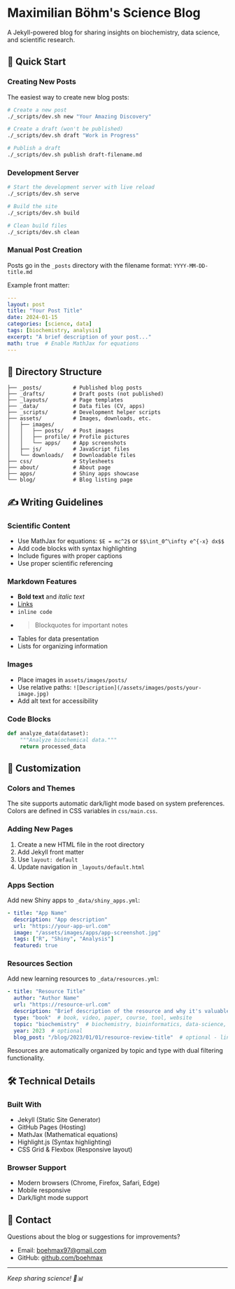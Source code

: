 # Maximilian Böhm's Science Blog

A Jekyll-powered blog for sharing insights on biochemistry, data science, and scientific research.

## 🚀 Quick Start

### Creating New Posts

The easiest way to create new blog posts:

```bash
# Create a new post
./_scripts/dev.sh new "Your Amazing Discovery"

# Create a draft (won't be published)
./_scripts/dev.sh draft "Work in Progress"

# Publish a draft
./_scripts/dev.sh publish draft-filename.md
```

### Development Server

```bash
# Start the development server with live reload
./_scripts/dev.sh serve

# Build the site
./_scripts/dev.sh build

# Clean build files
./_scripts/dev.sh clean
```

### Manual Post Creation

Posts go in the `_posts` directory with the filename format: `YYYY-MM-DD-title.md`

Example front matter:
```yaml
---
layout: post
title: "Your Post Title"
date: 2024-01-15
categories: [science, data]
tags: [biochemistry, analysis]
excerpt: "A brief description of your post..."
math: true  # Enable MathJax for equations
---
```

## 📁 Directory Structure

```
├── _posts/          # Published blog posts
├── _drafts/         # Draft posts (not published)
├── _layouts/        # Page templates
├── _data/           # Data files (CV, apps)
├── _scripts/        # Development helper scripts
├── assets/          # Images, downloads, etc.
│   ├── images/
│   │   ├── posts/   # Post images
│   │   ├── profile/ # Profile pictures
│   │   └── apps/    # App screenshots
│   ├── js/          # JavaScript files
│   └── downloads/   # Downloadable files
├── css/             # Stylesheets
├── about/           # About page
├── apps/            # Shiny apps showcase
└── blog/            # Blog listing page
```

## ✍️ Writing Guidelines

### Scientific Content
- Use MathJax for equations: `$E = mc^2$` or `$$\int_0^\infty e^{-x} dx$$`
- Add code blocks with syntax highlighting
- Include figures with proper captions
- Use proper scientific referencing

### Markdown Features
- **Bold text** and *italic text*
- [Links](https://example.com)
- `inline code`
- > Blockquotes for important notes
- Tables for data presentation
- Lists for organizing information

### Images
- Place images in `assets/images/posts/`
- Use relative paths: `![Description](/assets/images/posts/your-image.jpg)`
- Add alt text for accessibility

### Code Blocks
```python
def analyze_data(dataset):
    """Analyze biochemical data."""
    return processed_data
```

## 🎨 Customization

### Colors and Themes
The site supports automatic dark/light mode based on system preferences. Colors are defined in CSS variables in `css/main.css`.

### Adding New Pages
1. Create a new HTML file in the root directory
2. Add Jekyll front matter
3. Use `layout: default`
4. Update navigation in `_layouts/default.html`

### Apps Section
Add new Shiny apps to `_data/shiny_apps.yml`:

```yaml
- title: "App Name"
  description: "App description"
  url: "https://your-app-url.com"
  image: "/assets/images/apps/app-screenshot.jpg"
  tags: ["R", "Shiny", "Analysis"]
  featured: true
```

### Resources Section
Add new learning resources to `_data/resources.yml`:

```yaml
- title: "Resource Title"
  author: "Author Name"
  url: "https://resource-url.com"
  description: "Brief description of the resource and why it's valuable."
  type: "book"  # book, video, paper, course, tool, website
  topic: "biochemistry"  # biochemistry, bioinformatics, data-science, statistics, programming, general
  year: 2023  # optional
  blog_post: "/blog/2023/01/01/resource-review-title"  # optional - link to detailed review
```

Resources are automatically organized by topic and type with dual filtering functionality.

## 🛠️ Technical Details

### Built With
- Jekyll (Static Site Generator)
- GitHub Pages (Hosting)
- MathJax (Mathematical equations)
- Highlight.js (Syntax highlighting)
- CSS Grid & Flexbox (Responsive layout)

### Browser Support
- Modern browsers (Chrome, Firefox, Safari, Edge)
- Mobile responsive
- Dark/light mode support

## 📧 Contact

Questions about the blog or suggestions for improvements?
- Email: [boehmax97@gmail.com](mailto:boehmax97@gmail.com)
- GitHub: [github.com/boehmax](https://github.com/boehmax)

---

*Keep sharing science! 🧬📊*